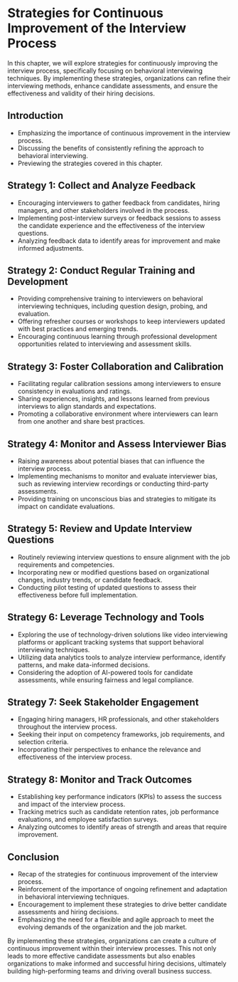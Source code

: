 Strategies for Continuous Improvement of the Interview Process
=======================================================================

In this chapter, we will explore strategies for continuously improving the interview process, specifically focusing on behavioral interviewing techniques. By implementing these strategies, organizations can refine their interviewing methods, enhance candidate assessments, and ensure the effectiveness and validity of their hiring decisions.

Introduction
------------

* Emphasizing the importance of continuous improvement in the interview process.
* Discussing the benefits of consistently refining the approach to behavioral interviewing.
* Previewing the strategies covered in this chapter.

Strategy 1: Collect and Analyze Feedback
----------------------------------------

* Encouraging interviewers to gather feedback from candidates, hiring managers, and other stakeholders involved in the process.
* Implementing post-interview surveys or feedback sessions to assess the candidate experience and the effectiveness of the interview questions.
* Analyzing feedback data to identify areas for improvement and make informed adjustments.

Strategy 2: Conduct Regular Training and Development
----------------------------------------------------

* Providing comprehensive training to interviewers on behavioral interviewing techniques, including question design, probing, and evaluation.
* Offering refresher courses or workshops to keep interviewers updated with best practices and emerging trends.
* Encouraging continuous learning through professional development opportunities related to interviewing and assessment skills.

Strategy 3: Foster Collaboration and Calibration
------------------------------------------------

* Facilitating regular calibration sessions among interviewers to ensure consistency in evaluations and ratings.
* Sharing experiences, insights, and lessons learned from previous interviews to align standards and expectations.
* Promoting a collaborative environment where interviewers can learn from one another and share best practices.

Strategy 4: Monitor and Assess Interviewer Bias
-----------------------------------------------

* Raising awareness about potential biases that can influence the interview process.
* Implementing mechanisms to monitor and evaluate interviewer bias, such as reviewing interview recordings or conducting third-party assessments.
* Providing training on unconscious bias and strategies to mitigate its impact on candidate evaluations.

Strategy 5: Review and Update Interview Questions
-------------------------------------------------

* Routinely reviewing interview questions to ensure alignment with the job requirements and competencies.
* Incorporating new or modified questions based on organizational changes, industry trends, or candidate feedback.
* Conducting pilot testing of updated questions to assess their effectiveness before full implementation.

Strategy 6: Leverage Technology and Tools
-----------------------------------------

* Exploring the use of technology-driven solutions like video interviewing platforms or applicant tracking systems that support behavioral interviewing techniques.
* Utilizing data analytics tools to analyze interview performance, identify patterns, and make data-informed decisions.
* Considering the adoption of AI-powered tools for candidate assessments, while ensuring fairness and legal compliance.

Strategy 7: Seek Stakeholder Engagement
---------------------------------------

* Engaging hiring managers, HR professionals, and other stakeholders throughout the interview process.
* Seeking their input on competency frameworks, job requirements, and selection criteria.
* Incorporating their perspectives to enhance the relevance and effectiveness of the interview process.

Strategy 8: Monitor and Track Outcomes
--------------------------------------

* Establishing key performance indicators (KPIs) to assess the success and impact of the interview process.
* Tracking metrics such as candidate retention rates, job performance evaluations, and employee satisfaction surveys.
* Analyzing outcomes to identify areas of strength and areas that require improvement.

Conclusion
----------

* Recap of the strategies for continuous improvement of the interview process.
* Reinforcement of the importance of ongoing refinement and adaptation in behavioral interviewing techniques.
* Encouragement to implement these strategies to drive better candidate assessments and hiring decisions.
* Emphasizing the need for a flexible and agile approach to meet the evolving demands of the organization and the job market.

By implementing these strategies, organizations can create a culture of continuous improvement within their interview processes. This not only leads to more effective candidate assessments but also enables organizations to make informed and successful hiring decisions, ultimately building high-performing teams and driving overall business success.
